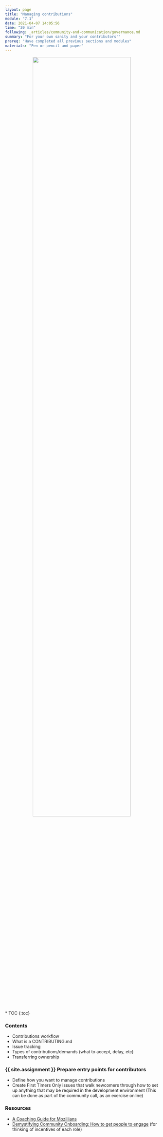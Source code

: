 ```yaml
---
layout: page
title: "Managing contributions"
module: "7.1"
date: 2021-04-07 14:05:56
time: "20 min"
following: _articles/community-and-communication/governance.md
summary: "For your own sanity and your contributors'"
prereq: "Have completed all previous sections and modules"
materials: "Pen or pencil and paper"
---
```

<p align="center">
<img src="https://raw.githubusercontent.com/ohwmakers/OHM-curriculum/gh-pages/img/work_in_progress_banner.svg" width="80%"/>
</p>
* TOC
{:toc}

### Contents
- Contributions workflow
- What is a CONTRIBUTING.md
- Issue tracking
- Types of contributions/demands (what to accept, delay, etc)
- Transferring ownership

### {{ site.assignment }} Prepare entry points for contributors

- Define how you want to manage contributions
- Create First Timers Only issues that walk newcomers through how to set up anything that may be required in the development environment (This can be done as part of the community call, as an exercise online)


### Resources
- [A Coaching Guide for Mozillians](https://mozilla.github.io/coaching_training/lessons/feedback.html)
- [Demystifying Community Onboarding: How to get people to engage](https://boldandopen.com/community-onboarding/) (for thinking of incentives of each role)
